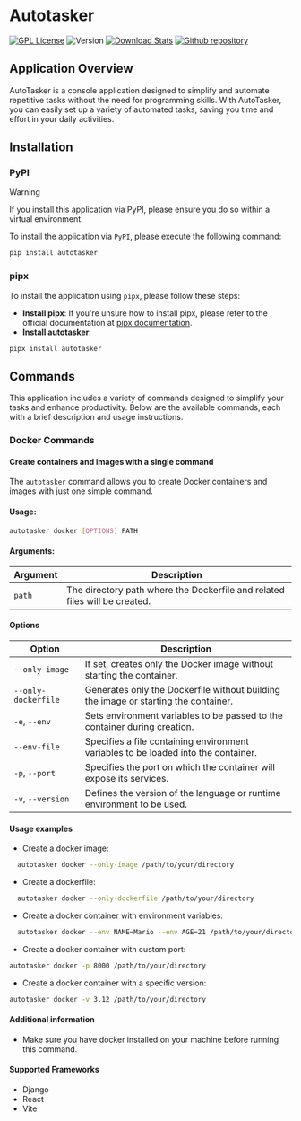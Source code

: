 # Autotasker
[![GPL License](https://img.shields.io/badge/license-GPL-blue.svg)](http://www.gnu.org/licenses/gpl-3.0) 
![Version](https://img.shields.io/badge/version-0.1.1-green.svg)
[![Download Stats](https://img.shields.io/pypi/dm/autotasker)](https://pypistats.org/packages/autotasker)
[![Github repository](https://img.shields.io/badge/GitHub-autotasker-purple)](https://github.com/mramosg7/autotasker)


## Application Overview

AutoTasker is a console application designed to simplify and automate repetitive tasks without the need for programming skills. With AutoTasker, you can easily set up a variety of automated tasks, saving you time and effort in your daily activities.

## Installation 
### PyPI
>[!WARNING]
>  If you install this application via PyPI, please ensure you do so within a virtual environment.

To install the application via `PyPI`, please execute the following command: 
```bash 
pip install autotasker
```
### pipx
To install the application using `pipx`, please follow these steps:

- **Install pipx**: If you're unsure how to install pipx, please refer to the official documentation at [pipx documentation](https://pipx.pypa.io/stable/).
- **Install autotasker**:
```bash 
pipx install autotasker 
```
## Commands
This application includes a variety of commands designed to simplify your tasks and enhance productivity. Below are the available commands, each with a brief description and usage instructions.
### Docker Commands
#### Create containers and images with a single command

The `autotasker` command allows you to create Docker containers and images with just one simple command.

#### Usage:
```bash
autotasker docker [OPTIONS] PATH
```

#### Arguments: 
| Argument                  | Description |
|---------------------------|-------------|
| `path`                    | The directory path where the Dockerfile and related files will be created.|

#### Options

| Option                 | Description                                                                                  |
|-----------------------|----------------------------------------------------------------------------------------------|
| `--only-image`        | If set, creates only the Docker image without starting the container.      
| `--only-dockerfile`        | Generates only the Dockerfile without building the image or starting the container.                      |
| `-e`, `--env`                | Sets environment variables to be passed to the container during creation.                   |
| `--env-file`          | Specifies a file containing environment variables to be loaded into the container.           |
| `-p`, `--port`        | Specifies the port on which the container will expose its services.                         |
| `-v`, `--version`     | Defines the version of the language or runtime environment to be used.                      |

#### Usage examples

  - Create a docker image:
  ```bash
    autotasker docker --only-image /path/to/your/directory
  ```
  - Create a dockerfile:
  ```bash
    autotasker docker --only-dockerfile /path/to/your/directory
  ```
  - Create a docker container with environment variables:
  ```bash
    autotasker docker --env NAME=Mario --env AGE=21 /path/to/your/directory
  ```
  - Create a docker container with custom port:
  ```bash
  autotasker docker -p 8000 /path/to/your/directory
  ```
  - Create  a docker container with a specific version:
  ```bash
  autotasker docker -v 3.12 /path/to/your/directory
  ```

#### Additional information
- Make sure you have docker installed on your machine before running this command.

#### Supported Frameworks

- Django
- React
- Vite